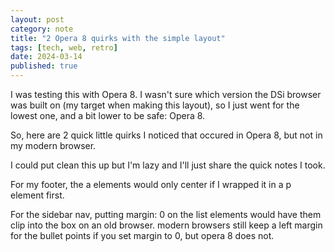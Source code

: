 ```yaml
---
layout: post
category: note
title: "2 Opera 8 quirks with the simple layout"
tags: [tech, web, retro]
date: 2024-03-14
published: true
---
```


I was testing this with Opera 8. I wasn't sure which version the DSi browser was built on (my target when making this layout), so I just went for the lowest one, and a bit lower to be safe: Opera 8.<!--more-->

So, here are 2 quick little quirks I noticed that occured in Opera 8, but not in my modern browser.

I could put clean this up but I'm lazy and I'll just share the quick notes I took.

For my footer, the a elements would only center if I wrapped it in a p element first.

For the sidebar nav, putting margin: 0 on the list elements would have them clip into the box on an old browser.
modern browsers still keep a left margin for the bullet points if you set margin to 0, but opera 8 does not.
